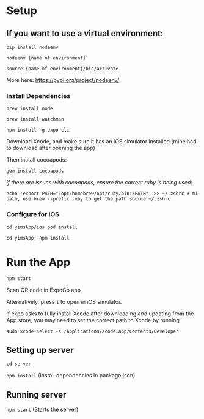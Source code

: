 # Setup

## If you want to use a virtual environment:

`pip install nodeenv`

`nodeenv {name of environment}`

`source {name of environment}/bin/activate`

More here: https://pypi.org/project/nodeenv/

### Install Dependencies
`brew install node`

`brew install watchman`

`npm install -g expo-cli`

Download Xcode, and make sure it has an iOS simulator installed (mine had to download after opening the app)

Then install cocoapods:

`gem install cocoapods`

*if there are issues with cocoapods, ensure the correct ruby is being used:*

`echo 'export PATH="/opt/homebrew/opt/ruby/bin:$PATH"' >> ~/.zshrc # m1 path, use brew --prefix ruby to get the path
source ~/.zshrc`


### Configure for iOS 
`cd yimsApp/ios
pod install`

`cd yimsApp; npm install`


# Run the App
`npm start`

Scan QR code in ExpoGo app

Alternatively, press `i` to open in iOS simulator.

If expo asks to fully install Xcode after downloading and updating from the App store, you may need to set the correct path to Xcode by running

`sudo xcode-select -s /Applications/Xcode.app/Contents/Developer` 


## Setting up server

`cd server`

`npm install` (Install dependencies in package.json)


## Running server

`npm start` (Starts the server)